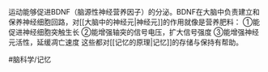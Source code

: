 运动能够促进BDNF（脑源性神经营养因子）的分泌。BDNF在大脑中负责建立和保养神经细胞回路，对[[大脑中的神经元|神经元]]的作用就像是营养肥料：
①能促进神经细胞突触生长
②能增强轴突的信号电压，扩大信号强度
③能增强神经元活性，延缓凋亡速度
这些都对[[记忆的原理|记忆]]的存储与保持有帮助。

#脑科学/记忆 